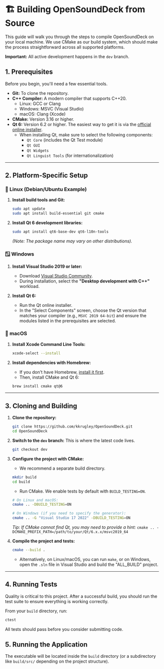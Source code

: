 # 🏗️ Building OpenSoundDeck from Source

This guide will walk you through the steps to compile OpenSoundDeck on your local machine. We use CMake as our build system, which should make the process straightforward across all supported platforms.

**Important:** All active development happens in the `dev` branch.

## 1. Prerequisites

Before you begin, you'll need a few essential tools.

*   **Git:** To clone the repository.
*   **C++ Compiler:** A modern compiler that supports C++20.
    *   Linux: GCC or Clang
    *   Windows: MSVC (Visual Studio)
    *   macOS: Clang (Xcode)
*   **CMake:** Version 3.16 or higher.
*   **Qt 6:** Version 6.2 or higher. The easiest way to get it is via the [official online installer](https://www.qt.io/download-qt-installer).
    *   When installing Qt, make sure to select the following components:
        *   `Qt Core` (includes the Qt Test module)
        *   `Qt GUI`
        *   `Qt Widgets`
        *   `Qt Linguist Tools` (for internationalization)

---

## 2. Platform-Specific Setup

### 🐧 Linux (Debian/Ubuntu Example)

1.  **Install build tools and Git:**
    ```bash
    sudo apt update
    sudo apt install build-essential git cmake
    ```

2.  **Install Qt 6 development libraries:**
    ```bash
    sudo apt install qt6-base-dev qt6-l10n-tools
    ```
    *(Note: The package name may vary on other distributions).*

### 🪟 Windows

1.  **Install Visual Studio 2019 or later:**
    *   Download [Visual Studio Community](https://visualstudio.microsoft.com/vs/community/).
    *   During installation, select the **"Desktop development with C++"** workload.

2.  **Install Qt 6:**
    *   Run the Qt online installer.
    *   In the "Select Components" screen, choose the Qt version that matches your compiler (e.g., `MSVC 2019 64-bit`) and ensure the modules listed in the prerequisites are selected.

### 🍎 macOS

1.  **Install Xcode Command Line Tools:**
    ```bash
    xcode-select --install
    ```

2.  **Install dependencies with Homebrew:**
    *   If you don't have Homebrew, [install it first](https://brew.sh/).
    *   Then, install CMake and Qt 6:
    ```bash
    brew install cmake qt@6
    ```

---

## 3. Cloning and Building

1.  **Clone the repository:**
    ```bash
    git clone https://github.com/kkrugley/OpenSoundDeck.git
    cd OpenSoundDeck
    ```

2.  **Switch to the `dev` branch:** This is where the latest code lives.
    ```bash
    git checkout dev
    ```

3.  **Configure the project with CMake:**
    *   We recommend a separate build directory.
    ```bash
    mkdir build
    cd build
    ```
    *   Run CMake. We enable tests by default with `BUILD_TESTING=ON`.
    ```bash
    # On Linux and macOS:
    cmake .. -DBUILD_TESTING=ON

    # On Windows (if you need to specify the generator):
    cmake .. -G "Visual Studio 17 2022" -DBUILD_TESTING=ON
    ```
    *Tip: If CMake cannot find Qt, you may need to provide a hint:*
    `cmake .. -DCMAKE_PREFIX_PATH=/path/to/your/Qt/6.x.x/msvc2019_64`

4.  **Compile the project and tests:**
    ```bash
    cmake --build .
    ```
    *   Alternatively, on Linux/macOS, you can run `make`, or on Windows, open the `.sln` file in Visual Studio and build the "ALL_BUILD" project.

---

## 4. Running Tests

Quality is critical to this project. After a successful build, you should run the test suite to ensure everything is working correctly.

From your `build` directory, run:
```bash
ctest
```
All tests should pass before you consider submitting code.

## 5. Running the Application

The executable will be located inside the `build` directory (or a subdirectory like `build/src/` depending on the project structure).